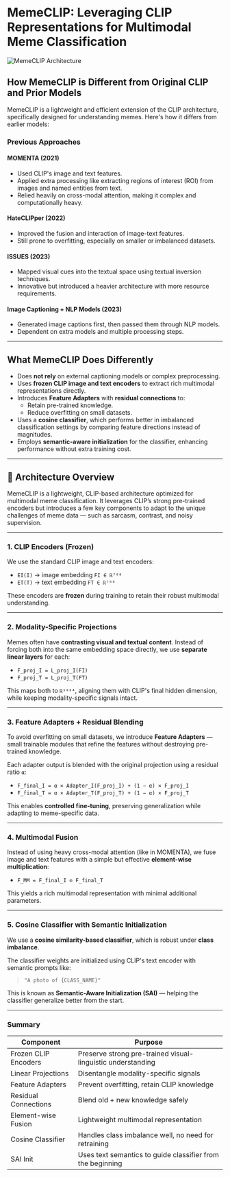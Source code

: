 # MemeCLIP: Leveraging CLIP Representations for Multimodal Meme Classification

![MemeCLIP Architecture](https://github.com/user-attachments/assets/35d56737-2435-4790-af94-d38e8050dec1)

## How MemeCLIP is Different from Original CLIP and Prior Models

MemeCLIP is a lightweight and efficient extension of the CLIP architecture, specifically designed for understanding memes. Here's how it differs from earlier models:

### Previous Approaches

#### MOMENTA (2021)
- Used CLIP's image and text features.
- Applied extra processing like extracting regions of interest (ROI) from images and named entities from text.
- Relied heavily on cross-modal attention, making it complex and computationally heavy.

#### HateCLIPper (2022)
- Improved the fusion and interaction of image-text features.
- Still prone to overfitting, especially on smaller or imbalanced datasets.

#### ISSUES (2023)
- Mapped visual cues into the textual space using textual inversion techniques.
- Innovative but introduced a heavier architecture with more resource requirements.

#### Image Captioning + NLP Models (2023)
- Generated image captions first, then passed them through NLP models.
- Dependent on extra models and multiple processing steps.

---

## What MemeCLIP Does Differently

- Does **not rely** on external captioning models or complex preprocessing.
- Uses **frozen CLIP image and text encoders** to extract rich multimodal representations directly.
- Introduces **Feature Adapters** with **residual connections** to:
  - Retain pre-trained knowledge.
  - Reduce overfitting on small datasets.
- Uses a **cosine classifier**, which performs better in imbalanced classification settings by comparing feature directions instead of magnitudes.
- Employs **semantic-aware initialization** for the classifier, enhancing performance without extra training cost.

---

## 🔧 Architecture Overview

MemeCLIP is a lightweight, CLIP-based architecture optimized for multimodal meme classification. It leverages CLIP’s strong pre-trained encoders but introduces a few key components to adapt to the unique challenges of meme data — such as sarcasm, contrast, and noisy supervision.

---

### 1. CLIP Encoders (Frozen)

We use the standard CLIP image and text encoders:

- `EI(I)` → image embedding `FI ∈ ℝ⁷⁶⁸`
- `ET(T)` → text embedding `FT ∈ ℝ⁷⁶⁸`

These encoders are **frozen** during training to retain their robust multimodal understanding.

---

### 2. Modality-Specific Projections

Memes often have **contrasting visual and textual content**. Instead of forcing both into the same embedding space directly, we use **separate linear layers** for each:

- `F_proj_I = L_proj_I(FI)`
- `F_proj_T = L_proj_T(FT)`

This maps both to `ℝ¹⁰²⁴`, aligning them with CLIP's final hidden dimension, while keeping modality-specific signals intact.

---

### 3. Feature Adapters + Residual Blending

To avoid overfitting on small datasets, we introduce **Feature Adapters** — small trainable modules that refine the features without destroying pre-trained knowledge.

Each adapter output is blended with the original projection using a residual ratio `α`:

- `F_final_I = α × Adapter_I(F_proj_I) + (1 − α) × F_proj_I`
- `F_final_T = α × Adapter_T(F_proj_T) + (1 − α) × F_proj_T`

This enables **controlled fine-tuning**, preserving generalization while adapting to meme-specific data.

---

### 4. Multimodal Fusion

Instead of using heavy cross-modal attention (like in MOMENTA), we fuse image and text features with a simple but effective **element-wise multiplication**:

- `F_MM = F_final_I ⊙ F_final_T`

This yields a rich multimodal representation with minimal additional parameters.

---

### 5. Cosine Classifier with Semantic Initialization

We use a **cosine similarity-based classifier**, which is robust under **class imbalance**.

The classifier weights are initialized using CLIP's text encoder with semantic prompts like:

> `"A photo of {CLASS_NAME}"`

This is known as **Semantic-Aware Initialization (SAI)** — helping the classifier generalize better from the start.

---

###  Summary

| Component             | Purpose                                                        |
|-----------------------|----------------------------------------------------------------|
| Frozen CLIP Encoders  | Preserve strong pre-trained visual-linguistic understanding    |
| Linear Projections    | Disentangle modality-specific signals                          |
| Feature Adapters      | Prevent overfitting, retain CLIP knowledge                     |
| Residual Connections  | Blend old + new knowledge safely                               |
| Element-wise Fusion   | Lightweight multimodal representation                          |
| Cosine Classifier     | Handles class imbalance well, no need for retraining           |
| SAI Init              | Uses text semantics to guide classifier from the beginning      |
